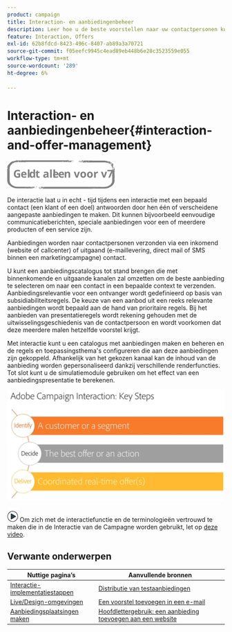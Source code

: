 ```yaml
---
product: campaign
title: Interaction- en aanbiedingenbeheer
description: Leer hoe u de beste voorstellen naar uw contactpersonen kunt sturen op basis van subsidiabiliteitsregels
feature: Interaction, Offers
exl-id: 62b8fdcd-8423-496c-8407-ab89a3a70721
source-git-commit: f05eefc9945c4ead89eb448b6e28c3523559e055
workflow-type: tm+mt
source-wordcount: '289'
ht-degree: 6%

---
```


# Interaction- en aanbiedingenbeheer{#interaction-and-offer-management}

![](../../assets/v7-only.svg)

De interactie laat u in echt - tijd tijdens een interactie met een bepaald contact (een klant of een doel) antwoorden door hen één of verscheidene aangepaste aanbiedingen te maken. Dit kunnen bijvoorbeeld eenvoudige communicatieberichten, speciale aanbiedingen voor een of meerdere producten of een service zijn.

Aanbiedingen worden naar contactpersonen verzonden via een inkomend (website of callcenter) of uitgaand (e-maillevering, direct mail of SMS binnen een marketingcampagne) contact.

U kunt een aanbiedingscatalogus tot stand brengen die met binnenkomende en uitgaande kanalen zal omzetten om de beste aanbieding te selecteren om naar een contact in een bepaalde context te verzenden. Aanbiedingsrelevantie voor een ontvanger wordt gedefinieerd op basis van subsidiabiliteitsregels. De keuze van een aanbod uit een reeks relevante aanbiedingen wordt bepaald aan de hand van prioritaire regels. Bij het aanbieden van presentatieregels wordt rekening gehouden met de uitwisselingsgeschiedenis van de contactpersoon en wordt voorkomen dat deze meerdere malen hetzelfde voorstel krijgt.

Met interactie kunt u een catalogus met aanbiedingen maken en beheren en de regels en toepassingsthema&#39;s configureren die aan deze aanbiedingen zijn gekoppeld. Afhankelijk van het gekozen kanaal kan de inhoud van de aanbieding worden gepersonaliseerd dankzij verschillende renderfuncties. Tot slot kunt u de simulatiemodule gebruiken om het effect van een aanbiedingspresentatie te berekenen.

![](assets/Offermgt2.png)

![](assets/do-not-localize/how-to-video.png) Om zich met de interactiefunctie en de terminologieën vertrouwd te maken die in de Interactie van de Campagne worden gebruikt, let op [deze video](https://helpx.adobe.com/campaign/classic/how-to/acs-overview.html?playlist=/ccx/v1/collection/product/campaign/classic/segment/digital-marketers/explevel/intermediate/applaunch/get-started/collection.ccx.js&amp;ref=helpx.adobe.com).

## Verwante onderwerpen

| Nuttige pagina’s | Aanvullende bronnen |
|---|---|
| [Interactie-implementatiestappen](../../interaction/using/implementation-steps.md) | [Distributie van testaanbiedingen](../../interaction/using/about-offers-simulation.md) |
| [Live/Design-omgevingen](../../interaction/using/live-design-environments.md) | [Een voorstel toevoegen in een e-mail](../../interaction/using/integrating-an-offer-via-the-wizard.md) |
| [Aanbiedingsplaatsingen maken](../../interaction/using/creating-offer-spaces.md) | [Hoofdlettergebruik: een aanbieding toevoegen aan een website](../../interaction/using/offers-on-an-inbound-channel.md) |
